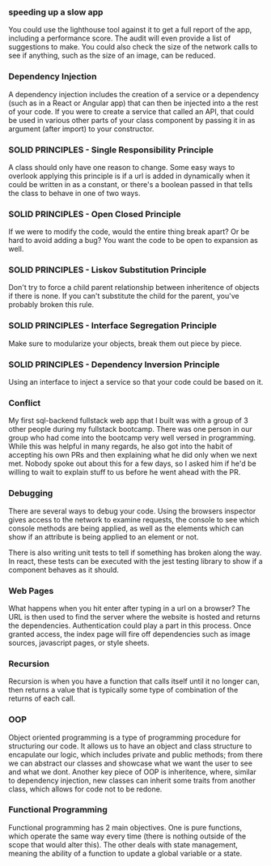 ### speeding up a slow app

You could use the lighthouse tool against it to get a full report of the app, including a performance score. The audit will even provide a list of suggestions to make. You could also check the size of the network calls to see if anything, such as the size of an image, can be reduced.

### Dependency Injection

A dependency injection includes the creation of a service or a dependency (such as in a React or Angular app) that can then be injected into a the rest
of your code. If you were to create a service that called an API, that could be used in various other parts of your class component by passing it in as argument (after import) to your constructor.

### SOLID PRINCIPLES - Single Responsibility Principle

A class should only have one reason to change. Some easy ways to overlook applying this principle is if a url is added in dynamically when it could be written in as a constant, or there's a boolean passed in that tells the class to behave in one of two ways.

### SOLID PRINCIPLES - Open Closed Principle

If we were to modify the code, would the entire thing break apart? Or be hard to avoid adding a bug? You want the code to be open to expansion as well.

### SOLID PRINCIPLES - Liskov Substitution Principle

Don't try to force a child parent relationship between inheritence of objects if there is none. If you can't substitute the child for the parent, you've probably broken this rule.

### SOLID PRINCIPLES - Interface Segregation Principle

Make sure to modularize your objects, break them out piece by piece.

### SOLID PRINCIPLES - Dependency Inversion Principle

Using an interface to inject a service so that your code could be based on it.

### Conflict

My first sql-backend fullstack web app that I built was with a group of 3 other people during my fullstack bootcamp. There was one person in our group who had come into the bootcamp very well versed in programming. While this was helpful in many regards, he also got into the habit of accepting his own PRs and then explaining what he did only when we next met. Nobody spoke out about this for a few days, so I asked him if he'd be willing to wait to explain stuff to us before he went ahead with the PR.

### Debugging

There are several ways to debug your code. Using the browsers inspector gives access to the network to examine requests, the console to see which console methods are being applied, as well as the elements which can show if an attribute is being applied to an element or not.

There is also writing unit tests to tell if something has broken along the way. In react, these tests can be executed with the jest testing library to show if a component behaves as it should.

### Web Pages

What happens when you hit enter after typing in a url on a browser? The URL is then used to find the server where the website is hosted and returns the dependencies. Authentication could play a part in this process. Once granted access, the index page will fire off dependencies such as image sources, javascript pages, or style sheets.

### Recursion

Recursion is when you have a function that calls itself until it no longer can, then returns a value that is typically some type of combination of the returns of each call. 

### OOP

Object oriented programming is a type of programming procedure for structuring our code. It allows us to have an object and class structure to encapulate our logic, which includes private and public methods; from there we can abstract our classes and showcase what we want the user to see and what we dont. Another key piece of OOP is inheritence, where, similar to dependency injection, new classes can inherit some traits from another class, which allows for code not to be redone. 

### Functional Programming

Functional programming has 2 main objectives. One is pure functions, which operate the same way every time (there is nothing outside of the scope that would alter this). The other deals with state management, meaning the ability of a function to update a global variable or a state. 

